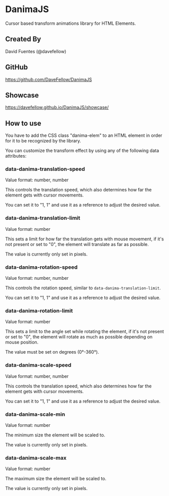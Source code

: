 # DanimaJS
Cursor based transform animations library for HTML Elements.

## Created By
David Fuentes (@davefellow)

## GitHub
https://github.com/DaveFellow/DanimaJS

## Showcase
https://davefellow.github.io/DanimaJS/showcase/

## How to use
You have to add the CSS class "danima-elem" to an HTML element in order for it to be recognized by the library.

You can customize the transform effect by using any of the following data attributes:

### data-danima-translation-speed
Value format: number, number

This controls the translation speed, which also determines how far the element gets with cursor movements.

You can set it to "1, 1" and use it as a reference to adjust the desired value.

### data-danima-translation-limit
Value format: number

This sets a limit for how far the translation gets with mouse movement, if it's not present or set to "0", the element will translate as far as possible.

The value is currently only set in pixels.


### data-danima-rotation-speed
Value format: number, number

This controls the rotation speed, similar to `data-danima-translation-limit`.

You can set it to "1, 1" and use it as a reference to adjust the desired value.


### data-danima-rotation-limit
Value format: number

This sets a limit to the angle set while rotating the element, if it's not present or set to "0", the element will rotate as much as possible depending on mouse position.

The value must be set on degrees (0°-360°).

### data-danima-scale-speed
Value format: number, number

This controls the translation speed, which also determines how far the element gets with cursor movements.

You can set it to "1, 1" and use it as a reference to adjust the desired value.


### data-danima-scale-min
Value format: number

The minimum size the element will be scaled to.

The value is currently only set in pixels.


### data-danima-scale-max
Value format: number

The maximum size the element will be scaled to.

The value is currently only set in pixels.


